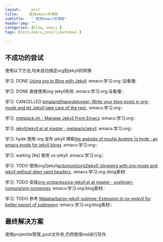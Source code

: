 ```yaml
---
layout:     post
title:     使用emacs写博客
subtitle:   " 使用emacs写博客"
header-img: ""
categories: [blog, emacs ]
tags: [test,emacs,jekyll,markdown ]
 
---
```


## 不成功的尝试
使用以下方法,均未成功搞定org到jekyll的转换

  学习:       DONE [Using org to Blog with Jekyll](http://orgmode.org/worg/org-tutorials/org-jekyll.html)             :emacs:学习:org::没看懂:

学习:       DONE 直接使用org-jekyll失败                    :emacs:学习:org:没看懂::

学习:       CANCELLED [bmaland/happyblogger: Write your blog posts in org-mode and let Jekyll take care of the rest.](https://github.com/bmaland/happyblogger) :emacs:学习:org::

学习:       [metajack.im - Manage Jekyll From Emacs](https://metajack.im/2009/01/02/manage-jekyll-from-emacs/)             :emacs:学习:org::

学习:       [jekyll/jekyll.el at master · metajack/jekyll](https://github.com/metajack/jekyll/blob/master/emacs/jekyll.el)       :emacs:学习:org::

学习:       hyde 使用 org 发布 jekyll 博客[the website of noufal ibrahim |q hyde : an emacs mode for jekyll blogs](http://nibrahim.net.in/2010/11/11/hyde_:_an_emacs_mode_for_jekyll_blogs.html) :emacs:学习:org::

学习:       waiting [#a] 使用 ox-jekyll                        :emacs:学习:org::

学习:       TODO 使用org2jekyll[ardumont/org2jekyll: blogging with org-mode and jekyll without alien yaml headers.](https://github.com/ardumont/org2jekyll) :emacs:学习:org::blog素材:

学习:       TODO 安装[org-octopress/ox-jekyll.el at master · yoshinari-nomura/org-octopress](https://github.com/yoshinari-nomura/org-octopress/blob/master/ox-jekyll.el) :emacs:学习:org:blog素材::

学习:       TODO 参考 [Malabarba/ox-jekyll-subtree: Extension to ox-jexkyll for better export of subtrees](https://github.com/Malabarba/ox-jekyll-subtree)q :emacs:学习:org:blog素材::

## 最终解决方案
使用projectile管理_post文件夹,仍然使用md进行写作.
